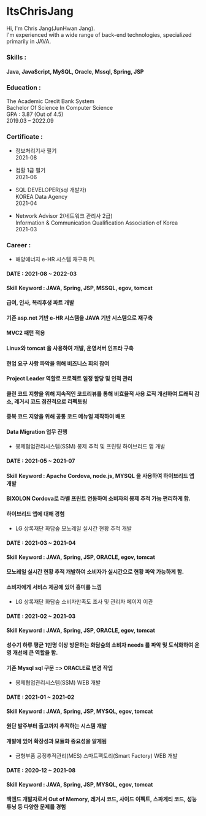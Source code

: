 # ItsChrisJang
Hi, I'm Chris Jang(JunHwan Jang).<br/>
I'm experienced with a wide range of back-end technologies, specialized primarily in JAVA.

### Skills :
#### Java, JavaScript, MySQL, Oracle, Mssql, Spring, JSP

### Education :
The Academic Credit Bank System<br/>
Bachelor Of Science In Computer Science<br/>
GPA : 3.87 (Out of 4.5)<br/>
2019.03 – 2022.09

### Certificate :
- 정보처리기사 필기<br/>
2021-08

- 컴활 1급 필기<br/>
2021-06

- SQL DEVELOPER(sql 개발자)<br/>
KOREA Data Agency<br/>
2021-04 

- Network Advisor 2(네트워크 관리사 2급)<br/>
Information & Communication Qualification Association of Korea<br/>
2021-03 

### Career :
- 해양에너지 e-HR 시스템 재구축 PL<br/>
#### DATE : 2021-08 ~ 2022-03<br/>
#### Skill Keyword : JAVA, Spring, JSP, MSSQL, egov, tomcat<br/>
#### 급여, 인사, 복리후생 파트 개발<br/>
#### 기존 asp.net 기반 e-HR 시스템을 JAVA 기반 시스템으로 재구축<br/>
#### MVC2 패턴 적용<br/>
#### Linux와 tomcat 을 사용하여 개발, 운영서버 인프라 구축<br/>
#### 현업 요구 사항 파악을 위해 비즈니스 회의 참여<br/>
#### Project Leader 역할로 프로젝트 일정 할당 및 인적 관리<br/>
#### 클린 코드 지향을 위해 지속적인 코드리뷰를 통해 비효율적 사용 로직 개선하여 트래픽 감소, 레거시 코드 점진적으로 리펙토링<br/>
#### 중복 코드 지양을 위해 공통 코드 메뉴얼 제작하여 배포<br/>
#### Data Migration 업무 진행<br/>

- 봉제협업관리시스템(SSM) 봉제 추적 및 프린팅 하이브리드 앱 개발<br/>
#### DATE : 2021-05 ~ 2021-07<br/>
#### Skill Keyword : Apache Cordova, node.js, MYSQL 을 사용하여 하이브리드 앱 개발<br/>
#### BIXOLON Cordova로 라벨 프린트 연동하여 소비자의 봉제 추적 가능 편리하게 함.<br/>
#### 하이브리드 앱에 대해 경험<br/>

- LG 상록재단 화담숲 모노레일 실시간 현황 추적 개발<br/>
#### DATE : 2021-03 ~ 2021-04<br/>
#### Skill Keyword : JAVA, Spring, JSP, ORACLE, egov, tomcat<br/>
#### 모노레일 실시간 현황 추적 개발하여 소비자가 실시간으로 현황 파악 가능하게 함.<br/>
#### 소비자에게 서비스 제공에 있어 흥미를 느낌<br/>

- LG 상록재단 화담숲 소비자만족도 조사 및 관리자 페이지 이관<br/>
#### DATE : 2021-02 ~ 2021-03 <br/>
#### Skill Keyword : JAVA, Spring, JSP, ORACLE, egov, tomcat<br/>
#### 성수기 하루 평균 1만명 이상 방문하는 화담숲의 소비자 needs 를 파악 및 도식화하여 운영 개선에 큰 역할을 함.<br/>
#### 기존 Mysql sql 구문 => ORACLE로 변경 작업<br/>

- 봉제협업관리시스템(SSM) WEB 개발 <br/>
#### DATE : 2021-01 ~ 2021-02<br/>
#### Skill Keyword : JAVA, Spring, JSP, MYSQL, egov, tomcat<br/>
#### 원단 발주부터 출고까지 추적하는 시스템 개발<br/>
#### 개발에 있어 확장성과 모듈화 중요성을 알게됨<br/>

- 금형부품 공정추적관리(MES) 스마트팩토리(Smart Factory) WEB 개발 <br/>
#### DATE : 2020-12 ~ 2021-08<br/>
#### Skill Keyword : JAVA, Spring, JSP, MYSQL, egov, tomcat<br/>
#### 백엔드 개발자로서 Out of Memory, 레거시 코드, 사이드 이펙트, 스파게티 코드, 성능 튜닝 등 다양한 문제를 경험<br/>






